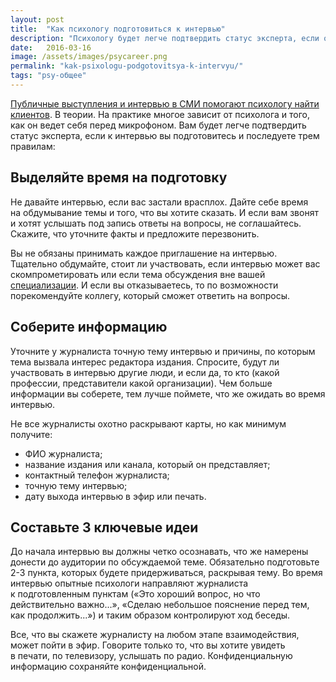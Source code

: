 ```yaml
---
layout: post
title:  "Как психологу подготовиться к интервью"
description: "Психологу будет легче подтвердить статус эксперта, если он последует трем правилам подготовки к интервью."
date:   2016-03-16			 
image: /assets/images/psycareer.png
permalink: "kak-psixologu-podgotovitsya-k-intervyu/"
tags: "psy-общее"
---
```


<p><a href="/sposoby-naxozhdeniya-klientov-publichnye-vystupleniya/">Публичные выступления и&nbsp;интервью в&nbsp;СМИ помогают психологу найти клиентов</a>. В&nbsp;теории. На&nbsp;практике многое зависит от&nbsp;психолога и&nbsp;того, как он&nbsp;ведет себя перед микрофоном. Вам будет легче подтвердить статус эксперта, если к&nbsp;интервью вы&nbsp;подготовитесь и&nbsp;последуете трем правилам:</p>
<h2>Выделяйте время на&nbsp;подготовку</h2>
<p>Не&nbsp;давайте интервью, если вас застали врасплох. Дайте себе время на&nbsp;обдумывание темы и&nbsp;того, что вы&nbsp;хотите сказать. И&nbsp;если вам звонят и&nbsp;хотят услышать под запись ответы на&nbsp;вопросы, не&nbsp;соглашайтесь. Скажите, что уточните факты и&nbsp;предложите перезвонить.</p>
<p>Вы&nbsp;не&nbsp;обязаны принимать каждое приглашение на&nbsp;интервью. Тщательно обдумайте, стоит&nbsp;ли участвовать, если интервью может вас скомпрометировать или если тема обсуждения вне вашей <a href="/sfery-specializacii-psixologa/">специализации</a>. И&nbsp;если вы&nbsp;отказываетесь, то&nbsp;по&nbsp;возможности порекомендуйте коллегу, который сможет ответить на&nbsp;вопросы.</p>
<h2>Соберите информацию</h2>
<p>Уточните у&nbsp;журналиста точную тему интервью и&nbsp;причины, по&nbsp;которым тема вызвала интерес редактора издания. Спросите, будут&nbsp;ли участвовать в&nbsp;интервью другие люди, и&nbsp;если&nbsp;да, то&nbsp;кто (какой профессии, представители какой организации). Чем больше информации вы&nbsp;соберете, тем лучше поймете, что&nbsp;же ожидать во&nbsp;время интервью.</p>
<p>Не&nbsp;все журналисты охотно раскрывают карты, но&nbsp;как минимум получите:</p>
<ul> 
	<li>ФИО журналиста;</li>
	<li>название издания или канала, который он&nbsp;представляет;</li>
	<li>контактный телефон журналиста;</li>
	<li>точную тему интервью;</li>
	<li>дату выхода интервью в&nbsp;эфир или печать.</li>
 </ul>
<h2>Составьте 3&nbsp;ключевые идеи</h2>
<p>До&nbsp;начала интервью вы&nbsp;должны четко осознавать, что&nbsp;же намерены донести до&nbsp;аудитории по&nbsp;обсуждаемой теме. Обязательно подготовьте <nobr>2-3 пункта,</nobr> которых будете придерживаться, раскрывая тему. Во&nbsp;время интервью опытные психологи направляют журналиста к&nbsp;подготовленным пунктам («Это хороший вопрос, но&nbsp;что действительно важно...», «Сделаю небольшое пояснение перед тем, как продолжить...») и&nbsp;таким образом контролируют ход беседы.</p>
<p>Все, что вы&nbsp;скажете журналисту на&nbsp;любом этапе взаимодействия, может пойти в&nbsp;эфир. Говорите только&nbsp;то, что вы&nbsp;хотите увидеть в&nbsp;печати, по&nbsp;телевизору, услышать по&nbsp;радио. Конфиденциальную информацию сохраняйте конфиденциальной.</p>
